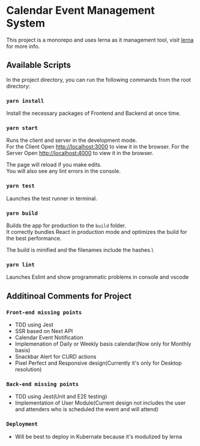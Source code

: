 # Calendar Event Management System

This project is a monorepo and uses lerna as it management tool, visit [lerna](https://lerna.js.org/docs) for more info.

## Available Scripts

In the project directory, you can run the following commands from the root directory:

### `yarn install`
Install the necessary packages of Frontend and Backend at once time.

### `yarn start`

Runs the client and server in the development mode.\
For the Client Open [http://localhost:3000](http://localhost:3000) to view it in the browser.
For the Server Open [http://localhost:4000](http://localhost:4000) to view it in the browser.

The page will reload if you make edits.\
You will also see any lint errors in the console.

### `yarn test`

Launches the test runner in terminal.

### `yarn build`

Builds the app for production to the `build` folder.\
It correctly bundles React in production mode and optimizes the build for the best performance.

The build is minified and the filenames include the hashes.\

### `yarn lint`

Launches Eslint and show programmatic problems in console and vscode

## Additinoal Comments for Project
### `Front-end missing points`
- TDD using Jest
- SSR based on Next API
- Calendar Event Notification
- Implemenation of Daily or Weekly basis calendar(Now only for Monthly basis)
- Snackbar Alert for CURD actions
- Pixel Perfect and Responsive design(Currently it's only for Desktop resolution)

### `Back-end missing points`
- TDD using Jest(Unit and E2E testing)
- Implementation of User Module(Current design not includes the user and attenders who is scheduled the event and will attend)

### `Deployment`
- Will be best to deploy in Kubernate because it's modulized by lerna